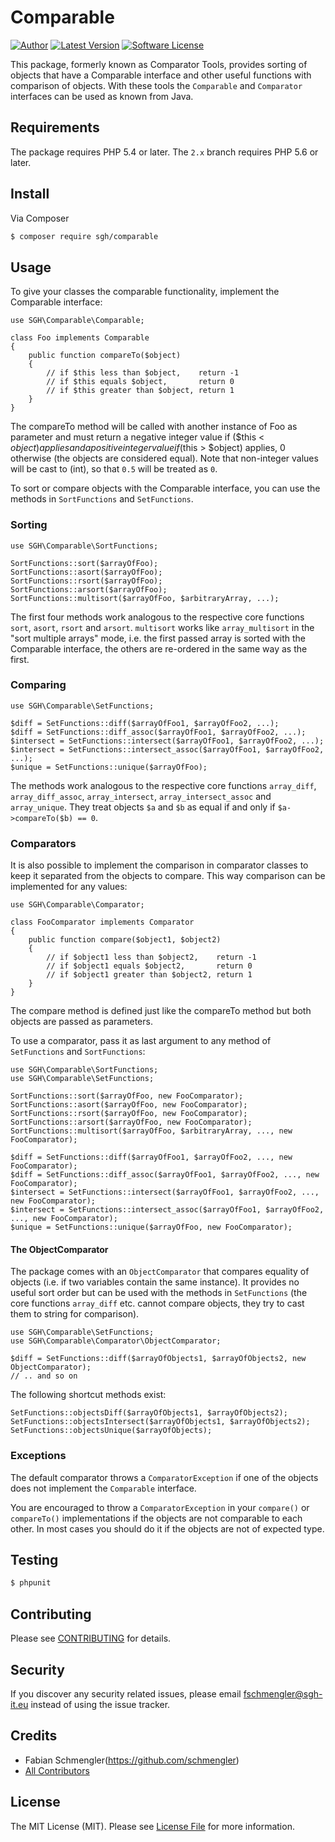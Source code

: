 # Comparable

[![Author](http://img.shields.io/badge/author-@fschmengler-blue.svg?style=flat-square)](https://twitter.com/fschmengler)
[![Latest Version](https://img.shields.io/github/release/sgh-it/comparable.svg?style=flat-square)](https://github.com/schmengler/Comparator-Tools/releases)
[![Software License](https://img.shields.io/badge/license-MIT-brightgreen.svg?style=flat-square)](LICENSE.md)

This package, formerly known as Comparator Tools, provides sorting of objects
that have a Comparable interface and other useful functions with comparison of
objects. With these tools the `Comparable` and `Comparator` interfaces can be
used as known from Java.

## Requirements

The package requires PHP 5.4 or later. The `2.x` branch requires PHP 5.6 or later.

## Install

Via Composer

``` bash
$ composer require sgh/comparable
```

## Usage

To give your classes the comparable functionality, implement the Comparable
interface:

    use SGH\Comparable\Comparable;

    class Foo implements Comparable
    {
        public function compareTo($object)
        {
            // if $this less than $object,    return -1
            // if $this equals $object,       return 0
            // if $this greater than $object, return 1
        }
    }
    
The compareTo method will be called with another instance of Foo as parameter
and must return a negative integer value if ($this < $object) applies and a
positive integer value if ($this > $object) applies, 0 otherwise (the objects
are considered equal). Note that non-integer values will be cast to (int), so
that `0.5` will be treated as `0`.

To sort or compare objects with the Comparable interface, you can use the
methods in `SortFunctions` and `SetFunctions`.

### Sorting

    use SGH\Comparable\SortFunctions;

    SortFunctions::sort($arrayOfFoo);
    SortFunctions::asort($arrayOfFoo);
    SortFunctions::rsort($arrayOfFoo);
    SortFunctions::arsort($arrayOfFoo);
    SortFunctions::multisort($arrayOfFoo, $arbitraryArray, ...);

The first four methods work analogous to the respective core functions `sort`,
`asort`, `rsort` and `arsort`. `multisort` works like `array_multisort` in the
"sort multiple arrays" mode, i.e. the first passed array is sorted with the
Comparable interface, the others are re-ordered in the same way as the first.

### Comparing

    use SGH\Comparable\SetFunctions;
    
    $diff = SetFunctions::diff($arrayOfFoo1, $arrayOfFoo2, ...);
    $diff = SetFunctions::diff_assoc($arrayOfFoo1, $arrayOfFoo2, ...);
    $intersect = SetFunctions::intersect($arrayOfFoo1, $arrayOfFoo2, ...);
    $intersect = SetFunctions::intersect_assoc($arrayOfFoo1, $arrayOfFoo2, ...);
    $unique = SetFunctions::unique($arrayOfFoo);

The methods work analogous to the respective core functions `array_diff`,
`array_diff_assoc`, `array_intersect`, `array_intersect_assoc` and
`array_unique`. They treat objects `$a` and `$b` as equal if and only if
`$a->compareTo($b) == 0`.


### Comparators

It is also possible to implement the comparison in comparator classes to keep
it separated from the objects to compare. This way comparison can be implemented
for any values:

    use SGH\Comparable\Comparator;

    class FooComparator implements Comparator
    {
        public function compare($object1, $object2)
        {
            // if $object1 less than $object2,    return -1
            // if $object1 equals $object2,       return 0
            // if $object1 greater than $object2, return 1
        }
    }

The compare method is defined just like the compareTo method but both objects are
passed as parameters.

To use a comparator, pass it as last argument to any method of `SetFunctions`
and `SortFunctions`:

    use SGH\Comparable\SortFunctions;
    use SGH\Comparable\SetFunctions;

    SortFunctions::sort($arrayOfFoo, new FooComparator);
    SortFunctions::asort($arrayOfFoo, new FooComparator);
    SortFunctions::rsort($arrayOfFoo, new FooComparator);
    SortFunctions::arsort($arrayOfFoo, new FooComparator);
    SortFunctions::multisort($arrayOfFoo, $arbitraryArray, ..., new FooComparator);
    
    $diff = SetFunctions::diff($arrayOfFoo1, $arrayOfFoo2, ..., new FooComparator);
    $diff = SetFunctions::diff_assoc($arrayOfFoo1, $arrayOfFoo2, ..., new FooComparator);
    $intersect = SetFunctions::intersect($arrayOfFoo1, $arrayOfFoo2, ..., new FooComparator);
    $intersect = SetFunctions::intersect_assoc($arrayOfFoo1, $arrayOfFoo2, ..., new FooComparator);
    $unique = SetFunctions::unique($arrayOfFoo, new FooComparator);

#### The ObjectComparator

The package comes with an `ObjectComparator` that compares equality of objects
(i.e. if two variables contain the same instance). It provides no useful sort
order but can be used with the methods in `SetFunctions` (the core functions 
`array_diff` etc. cannot compare objects, they try to cast them to string for
comparison).

    use SGH\Comparable\SetFunctions;
    use SGH\Comparable\Comparator\ObjectComparator;

    $diff = SetFunctions::diff($arrayOfObjects1, $arrayOfObjects2, new ObjectComparator);
	// .. and so on

The following shortcut methods exist:

    SetFunctions::objectsDiff($arrayOfObjects1, $arrayOfObjects2);
    SetFunctions::objectsIntersect($arrayOfObjects1, $arrayOfObjects2);
    SetFunctions::objectsUnique($arrayOfObjects);
	
### Exceptions

The default comparator throws a `ComparatorException` if one of the objects
does not implement the `Comparable` interface.

You are encouraged to throw a `ComparatorException` in your `compare()` or
`compareTo()` implementations if the objects are not comparable to each other.
In most cases you should do it if the objects are not of expected type.

## Testing

``` bash
$ phpunit
```

## Contributing

Please see [CONTRIBUTING](CONTRIBUTING.md) for details.

## Security

If you discover any security related issues, please email fschmengler@sgh-it.eu instead of using the issue tracker.

## Credits

- Fabian Schmengler(https://github.com/schmengler)
- [All Contributors](../../contributors)

## License

The MIT License (MIT). Please see [License File](LICENSE.md) for more information.